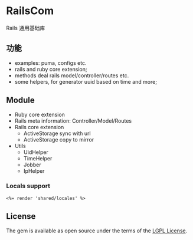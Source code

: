# RailsCom
Rails 通用基础库

## 功能
* examples: puma, configs etc.
* rails and ruby core extension;
* methods deal rails model/controller/routes etc.
* some helpers, for generator uuid based on time and more;

## Module
* Ruby core extension
* Rails meta information: Controller/Model/Routes
* Rails core extension
  - ActiveStorage sync with url
  - ActiveStorage copy to mirror
* Utils
  - UidHelper
  - TimeHelper
  - Jobber
  - IpHelper
  
### Locals support

```erb
<%= render 'shared/locales' %>
```


## License
The gem is available as open source under the terms of the [LGPL License](https://opensource.org/licenses/LGPL-3.0).